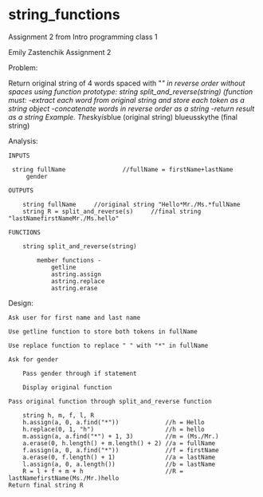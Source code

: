 # string_functions
Assignment 2 from Intro programming class 1

Emily Zastenchik
Assignment 2

Problem:

Return original string of 4 words spaced with "*" in 
	reverse order without spaces using function prototype: 
	string split_and_reverse(string)
	(function must: 	-extract each word from original string and store each token as a string object
						-concatenate words in reverse order as a string
						-return result as a string
		Example. The*sky*is*blue	(original string)
				blueusskythe		(final string)
        
Analysis: 

    INPUTS 
    
     string fullName				//fullName = firstName+lastName
		 gender
     
    OUTPUTS 
    
        string fullName		//original string "Hello*Mr./Ms.*fullName
        string R = split_and_reverse(s)		//final string "lastNamefirstNameMr./Ms.hello"
        
    FUNCTIONS 
    
    	string split_and_reverse(string)
      
    		member functions -
    			getline
    			astring.assign
    			astring.replace
    			astring.erase
          
Design:

	Ask user for first name and last name
  
	Use getline function to store both tokens in fullName
  
	Use replace function to replace " " with "*" in fullName 
  
    Ask for gender
    
    	Pass gender through if statement
      
    	Display original function
      
    Pass original function through split_and_reverse function
    
    	string h, m, f, l, R
  		h.assign(a, 0, a.find("*"))				//h = Hello
		h.replace(0, 1, "h")					//h = hello
		m.assign(a, a.find("*") + 1, 3)			//m = (Ms./Mr.)
		a.erase(0, h.length() + m.length() + 2)	//a = fullName
		f.assign(a, 0, a.find("*"))				//f = firstName
		a.erase(0, f.length() + 1)				//a = lastName
		l.assign(a, 0, a.length())				//b = lastName
		R = l + f + m + h						//R = lastNamefirstName(Ms./Mr.)hello
    Return final string R
